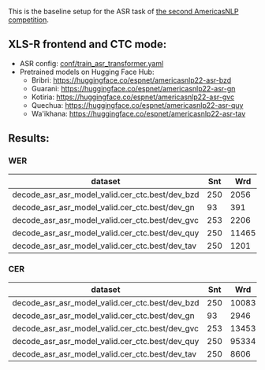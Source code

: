 This is the baseline setup for the ASR task of
[the second AmericasNLP competition](http://turing.iimas.unam.mx/americasnlp/st.html).

## XLS-R frontend and CTC mode:

- ASR config: [conf/train_asr_transformer.yaml](conf/train_asr_transformer.yaml)
- Pretrained models on Hugging Face Hub:
  - Bribri: https://huggingface.co/espnet/americasnlp22-asr-bzd
  - Guarani: https://huggingface.co/espnet/americasnlp22-asr-gn
  - Kotiria: https://huggingface.co/espnet/americasnlp22-asr-gvc
  - Quechua: https://huggingface.co/espnet/americasnlp22-asr-quy
  - Wa'ikhana: https://huggingface.co/espnet/americasnlp22-asr-tav

## Results:
### WER

|dataset|Snt|Wrd|Corr|Sub|Del|Ins|Err|S.Err|
|---|---|---|---|---|---|---|---|---|
|decode_asr_asr_model_valid.cer_ctc.best/dev_bzd|250|2056|15.3|65.1|19.6|7.5|92.3|100.0|
|decode_asr_asr_model_valid.cer_ctc.best/dev_gn|93|391|11.5|73.7|14.8|12.5|101.0|100.0|
|decode_asr_asr_model_valid.cer_ctc.best/dev_gvc|253|2206|12.4|72.4|15.1|6.7|94.2|99.6|
|decode_asr_asr_model_valid.cer_ctc.best/dev_quy|250|11465|18.7|67.0|14.3|4.3|85.6|100.0|
|decode_asr_asr_model_valid.cer_ctc.best/dev_tav|250|1201|3.0|83.1|13.9|17.0|114.0|99.6|

### CER

|dataset|Snt|Wrd|Corr|Sub|Del|Ins|Err|S.Err|
|---|---|---|---|---|---|---|---|---|
|decode_asr_asr_model_valid.cer_ctc.best/dev_bzd|250|10083|64.0|15.1|20.9|9.2|45.2|100.0|
|decode_asr_asr_model_valid.cer_ctc.best/dev_gn|93|2946|83.4|7.9|8.7|8.7|25.3|100.0|
|decode_asr_asr_model_valid.cer_ctc.best/dev_gvc|253|13453|64.7|15.5|19.9|10.2|45.6|99.6|
|decode_asr_asr_model_valid.cer_ctc.best/dev_quy|250|95334|78.6|8.0|13.4|10.1|31.5|100.0|
|decode_asr_asr_model_valid.cer_ctc.best/dev_tav|250|8606|57.5|19.9|22.7|12.0|54.5|99.6|
